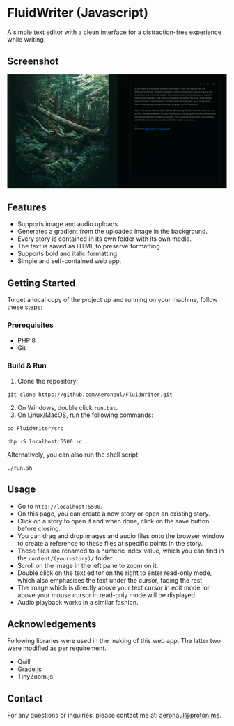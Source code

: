 # FluidWriter (Javascript)
A simple text editor with a clean interface for a distraction-free experience while writing.

## Screenshot
![FluidWriter screenshot](screenshot.png?raw=true)

## Features
- Supports image and audio uploads.
- Generates a gradient from the uploaded image in the background.
- Every story is contained in its own folder with its own media.
- The text is saved as HTML to preserve formatting.
- Supports bold and italic formatting.
- Simple and self-contained web app.

## Getting Started
To get a local copy of the project up and running on your machine, follow these steps:

### Prerequisites
- PHP 8
- Git

### Build & Run
1. Clone the repository:
```
git clone https://github.com/Aeronaul/FluidWriter.git
```
2. On Windows, double click ```run.bat```.
3. On Linux/MacOS, run the following commands:
```
cd FluidWriter/src
```
```
php -S localhost:5500 -c .
```
Alternatively, you can also run the shell script:
```
./run.sh
```

## Usage
- Go to ```http://localhost:5500```.
- On this page, you can create a new story or open an existing story.
- Click on a story to open it and when done, click on the save button before closing.
- You can drag and drop images and audio files onto the browser window to create a reference to these files at specific points in the story.
- These files are renamed to a numeric index value, which you can find in the ```content/(your-story)/``` folder
- Scroll on the image in the left pane to zoom on it.
- Double click on the text editor on the right to enter read-only mode, which also emphasises the text under the cursor, fading the rest.
- The image which is directly above your text cursor in edit mode, or above your mouse cursor in read-only mode will be displayed.
- Audio playback works in a similar fashion.

## Acknowledgements
Following libraries were used in the making of this web app. The latter two were modified as per requirement.
- Quill
- Grade.js
- TinyZoom.js

## Contact
For any questions or inquiries, please contact me at: aeronaul@proton.me.
